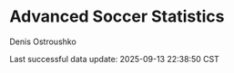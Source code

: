 # Advanced Soccer Statistics
Denis Ostroushko

<!-- gfm -->

Last successful data update: 2025-09-13 22:38:50 CST

